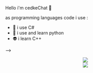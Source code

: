 Hello i'm cedkeChat 👋

as programming languages code i use :

- 👻 i use C#
- 👾 i use and learn python
- 👽 i learn C++

--> 


<div align="center">
    <img align="center" src="https://github-readme-stats.vercel.app/api/top-langs/?username=cedkeChat&layout=compact&theme=github_dark&count_private=true" /><br />    
    <img align="center" src="https://github-readme-stats.vercel.app/api/top-langs/?username=cedkeChat&layout=compact&theme=github_dark&count_private=true" /><br />
</div>


